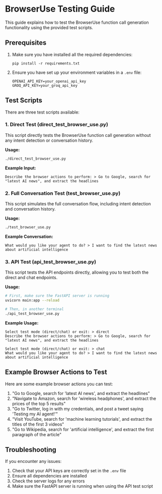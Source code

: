 # BrowserUse Testing Guide

This guide explains how to test the BrowserUse function call generation functionality using the provided test scripts.

## Prerequisites

1. Make sure you have installed all the required dependencies:
   ```
   pip install -r requirements.txt
   ```

2. Ensure you have set up your environment variables in a `.env` file:
   ```
   OPENAI_API_KEY=your_openai_api_key
   GROQ_API_KEY=your_groq_api_key
   ```

## Test Scripts

There are three test scripts available:

### 1. Direct Test (direct_test_browser_use.py)

This script directly tests the BrowserUse function call generation without any intent detection or conversation history.

**Usage:**
```bash
./direct_test_browser_use.py
```

**Example Input:**
```
Describe the browser actions to perform: > Go to Google, search for "latest AI news", and extract the headlines
```

### 2. Full Conversation Test (test_browser_use.py)

This script simulates the full conversation flow, including intent detection and conversation history.

**Usage:**
```bash
./test_browser_use.py
```

**Example Conversation:**
```
What would you like your agent to do? > I want to find the latest news about artificial intelligence
```

### 3. API Test (api_test_browser_use.py)

This script tests the API endpoints directly, allowing you to test both the direct and chat endpoints.

**Usage:**
```bash
# First, make sure the FastAPI server is running
uvicorn main:app --reload

# Then, in another terminal
./api_test_browser_use.py
```

**Example Usage:**
```
Select test mode (direct/chat) or exit: > direct
Describe the browser actions to perform: > Go to Google, search for "latest AI news", and extract the headlines

Select test mode (direct/chat) or exit: > chat
What would you like your agent to do? > I want to find the latest news about artificial intelligence
```

## Example Browser Actions to Test

Here are some example browser actions you can test:

1. "Go to Google, search for 'latest AI news', and extract the headlines"
2. "Navigate to Amazon, search for 'wireless headphones', and extract the prices of the top 5 results"
3. "Go to Twitter, log in with my credentials, and post a tweet saying 'Testing my AI agent!'"
4. "Visit YouTube, search for 'machine learning tutorials', and extract the titles of the first 3 videos"
5. "Go to Wikipedia, search for 'artificial intelligence', and extract the first paragraph of the article"

## Troubleshooting

If you encounter any issues:

1. Check that your API keys are correctly set in the `.env` file
2. Ensure all dependencies are installed
3. Check the server logs for any errors
4. Make sure the FastAPI server is running when using the API test script 